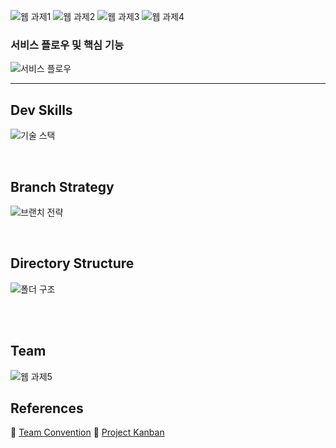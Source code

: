 ![웹 과제1](https://github.com/TEAM-MODDY/moddy-web/assets/111034927/9d916fbb-f2d0-4cc0-a7d8-f2663b8cf11f)
![웹 과제2](https://github.com/TEAM-MODDY/moddy-web/assets/111034927/14238b9d-2d53-4c8e-b201-b633c43e13be)
![웹 과제3](https://github.com/TEAM-MODDY/moddy-web/assets/111034927/27534ce0-87c1-49a3-96f9-546e01dc55d1)
![웹 과제4](https://github.com/TEAM-MODDY/moddy-web/assets/111034927/99ac65cf-5474-4fc0-8197-2edf71a7e737)

### 서비스 플로우 및 핵심 기능

![서비스 플로우](https://github.com/TEAM-MODDY/moddy-web/assets/111034927/e803de51-7602-4dff-91af-8c7941f51a89)

---

## Dev Skills
![기술 스택](https://github.com/TEAM-MODDY/moddy-web/assets/111034927/8eb70a1e-2a5a-4b00-bf50-d1763b54275e)

<br/>

## Branch Strategy
![브랜치 전략](https://github.com/TEAM-MODDY/moddy-web/assets/111034927/58879d31-0026-4b5f-9f63-5e2abc6c7322)


<br/>

## Directory Structure
![폴더 구조](https://github.com/TEAM-MODDY/moddy-web/assets/111034927/5e471674-9ee0-4ab0-b8c0-cf1b621e7a90)

<br/>


<br/>

## Team


![웹 과제5](https://github.com/TEAM-MODDY/moddy-web/assets/111034927/b33fcd98-ac17-4169-9141-674b28081747)

## References
🔗 [Team Convention](https://sparkle-uni.notion.site/Moddy-FE-Convention-ebeeadc8d4bf419484a8e9f4ad82f125?pvs=4)
🔗 [Project Kanban](https://github.com/orgs/TEAM-MODDY/projects/1)
